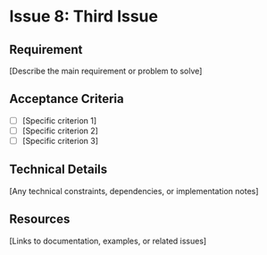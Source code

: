 # Issue 8: Third Issue

## Requirement
[Describe the main requirement or problem to solve]

## Acceptance Criteria
- [ ] [Specific criterion 1]
- [ ] [Specific criterion 2]
- [ ] [Specific criterion 3]

## Technical Details
[Any technical constraints, dependencies, or implementation notes]

## Resources
[Links to documentation, examples, or related issues]

